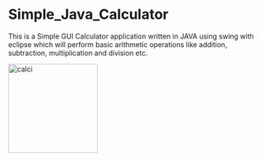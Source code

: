 # Simple_Java_Calculator
This is a Simple GUI Calculator application written in JAVA using swing with eclipse which will perform basic arithmetic operations like addition, subtraction, multiplication and division etc.

<img width="181" alt="calci" src="https://user-images.githubusercontent.com/70203511/112307252-bac7c680-8cc6-11eb-9050-f862958fc01e.png">
